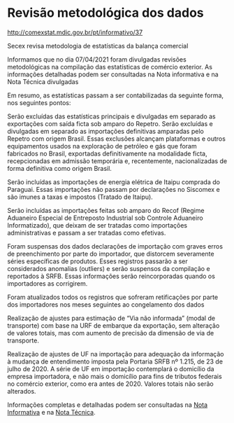 # Revisão metodológica dos dados

http://comexstat.mdic.gov.br/pt/informativo/37

Secex revisa metodologia de estatísticas da balança comercial

Informamos que no dia 07/04/2021 foram divulgadas revisões metodológicas na compilação das estatísticas de comércio exterior. As informações detalhadas podem ser consultadas na Nota informativa e na Nota Técnica divulgadas

Em resumo, as estatísticas passam a ser contabilizadas da seguinte forma, nos seguintes pontos:

Serão excluídas das estatísticas principais e divulgadas em separado as exportações com saída ficta sob amparo do Repetro. Serão excluídas e divulgadas em separado as importações definitivas amparadas pelo Repetro com origem Brasil. Essas exclusões alcançam plataformas e outros equipamentos usados na exploração de petróleo e gás que foram fabricados no Brasil, exportadas definitivamente na modalidade ficta, recepcionadas em admissão temporária e, recentemente, nacionalizadas de forma definitiva como origem Brasil.

Serão incluídas as importações de energia elétrica de Itaipu comprada do Paraguai. Essas importações não passam por declarações no Siscomex e são imunes a taxas e impostos (Tratado de Itaipu).

Serão incluídas as importações feitas sob amparo do Recof (Regime Aduaneiro Especial de Entreposto Industrial sob Controle Aduaneiro Informatizado), que deixam de ser tratadas como importações administrativas e passam a ser tratadas como efetivas.

Foram suspensas dos dados declarações de importação com graves erros de preenchimento por parte do importador, que distorcem severamente séries específicas de produtos. Esses registros passarão a ser considerados anomalias (outliers) e serão suspensos da compilação e reportados à SRFB. Essas informações serão reincorporadas quando os importadores as corrigirem.

Foram atualizados todos os registros que sofreram retificações por parte dos importadores nos meses seguintes ao congelamento dos dados

Realização de ajustes para estimação de “Via não informada” (modal de transporte) com base na URF de embarque da exportação, sem alteração de valores totais, mas com aumento de precisão da dimensão de via de transporte.

Realização de ajustes de UF na importação para adequação da informação à mudança de entendimento imposta pela Portaria SRFB nº 1.215, de 23 de julho de 2020. A série de UF em importação contemplará o domicílio da empresa importadora, e não mais o domicílio para fins de tributos federais no comércio exterior, como era antes de 2020. Valores totais não serão alterados.

Informações completas e detalhadas podem ser consultadas na [Nota Informativa](https://balanca.economia.gov.br/balanca/metodologia/NotaInformativaRevisaoMetodologia.pdf) e na [Nota Técnica](https://balanca.economia.gov.br/balanca/metodologia/NotaTecnicaRevisaoMetodologia.pdf).
